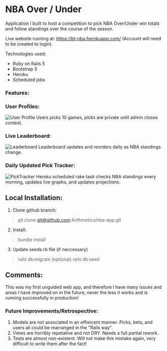 # NBA Over / Under

Application I built to host a competition to pick NBA Over/Under win totals and follow standings over the course of the season.

Live website running at: https://bt-nba.herokuapp.com/ (Account will need to be created to login).

Technologies used:
* Ruby on Rails 5
* Bootstrap 3
* Heroku
* Scheduled jobs 

### Features:

### User Profiles:
![User Profile](https://i.imgur.com/nSNm77t.png)
Users picks 10 games, picks are private until admin closes contest.

### Live Leaderboard:
![Leaderboard](https://i.imgur.com/1Up8Nz5.png)
Leaderboard updates and reorders daily as NBA standings change.

###  Daily Updated Pick Tracker:
![PickTracker](https://i.imgur.com/cYlQzhZ.png)
Heroku scheduled rake task checks NBA standings every morning, updates live graphs, and updates projections.


## Local Installation:

1. Clone github branch:
> git clone git@github.com:Arithmetics/nba-app.git

2. Install:
> bundle install

3. Update seeds.rb file (if neccessary)
> rails db:migrate
(optional)
> rails db:seed


## Comments:

This was my first unguided web app, and therefore I have many issues and areas I have improved on in the future, never the less it works and is running successfully in production!


### Future Improvements/Retrospective:

1. Models are not associated in an effieicent manner. Picks, bets, and users all could be rearranged in the "Rails way".
2. Views are horribly repetative and not DRY. Needs a full partial rework.
3. Tests are almost non-existent. Will not make this mistake again, very difficult to write them after the fact!
